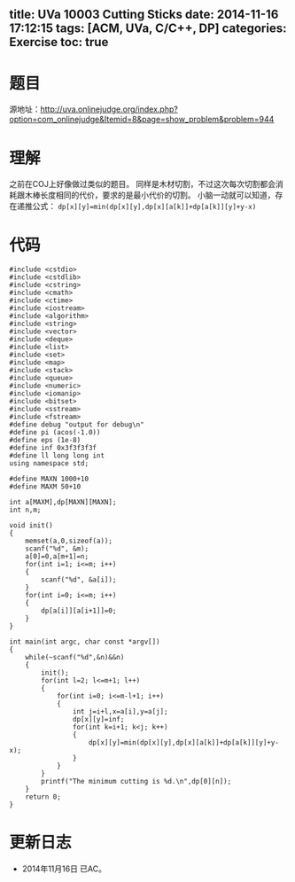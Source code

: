 title: UVa 10003 Cutting Sticks
date: 2014-11-16 17:12:15
tags: [ACM, UVa, C/C++, DP]
categories: Exercise
toc: true
---
# 题目	
源地址：http://uva.onlinejudge.org/index.php?option=com_onlinejudge&Itemid=8&page=show_problem&problem=944

# 理解
之前在COJ上好像做过类似的题目。
同样是木材切割，不过这次每次切割都会消耗跟木棒长度相同的代价，要求的是最小代价的切割。
小脑一动就可以知道，存在递推公式：
`dp[x][y]=min(dp[x][y],dp[x][a[k]]+dp[a[k]][y]+y-x)`

<!-- more -->

# 代码
```
#include <cstdio>
#include <cstdlib>
#include <cstring>
#include <cmath>
#include <ctime>
#include <iostream>
#include <algorithm>
#include <string>
#include <vector>
#include <deque>
#include <list>
#include <set>
#include <map>
#include <stack>
#include <queue>
#include <numeric>
#include <iomanip>
#include <bitset>
#include <sstream>
#include <fstream>
#define debug "output for debug\n"
#define pi (acos(-1.0))
#define eps (1e-8)
#define inf 0x3f3f3f3f
#define ll long long int
using namespace std;

#define MAXN 1000+10
#define MAXM 50+10

int a[MAXM],dp[MAXN][MAXN];
int n,m;

void init()
{
    memset(a,0,sizeof(a));
    scanf("%d", &m);
    a[0]=0,a[m+1]=n;
    for(int i=1; i<=m; i++)
    {
        scanf("%d", &a[i]);
    }
    for(int i=0; i<=m; i++)
    {
        dp[a[i]][a[i+1]]=0;
    }
}

int main(int argc, char const *argv[])
{
    while(~scanf("%d",&n)&&n)
    {
        init();
        for(int l=2; l<=m+1; l++)
        {
            for(int i=0; i<=m-l+1; i++)
            {
                int j=i+l,x=a[i],y=a[j];
                dp[x][y]=inf;
                for(int k=i+1; k<j; k++)
                {
                    dp[x][y]=min(dp[x][y],dp[x][a[k]]+dp[a[k]][y]+y-x);
                }
            }
        }
        printf("The minimum cutting is %d.\n",dp[0][n]);
    }
    return 0;
}
```

# 更新日志
- 2014年11月16日 已AC。